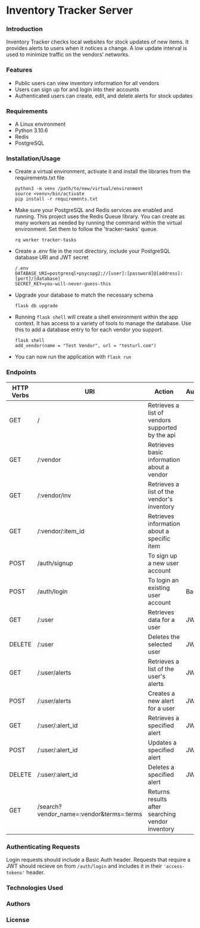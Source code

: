 
# Inventory Tracker Server 
### Introduction
Inventory Tracker checks local websites for stock updates of new items. It provides alerts to users when it notices a change. A low update interval is used to minimize traffic on the vendors' networks.

### Features
* Public users can view inventory information for all vendors
* Users can sign up for and login into their accounts
* Authenticated users can create, edit, and delete alerts for stock updates

### Requirements
* A Linux environment 
* Python 3.10.6
* Redis
* PostgreSQL

### Installation/Usage
* Create a virtual environment, activate it and install the libraries from the requirements.txt file  
    ```
    python3 -m venv /path/to/new/virtual/environment
    source <venv>/bin/activate
    pip install -r requirements.txt
    ```
* Make sure your PostgreSQL and Redis services are enabled and running. This project uses the Redis Queue library. You can create as many workers as needed by running the command within the virtual environment. Set them to follow the 'tracker-tasks' queue.
    ```
    rq worker tracker-tasks
    ```
* Create a .env file in the root directory, include your PostgreSQL database URI and JWT secret
    ```
    /.env  
    DATABASE_URI=postgresql+psycopg2://[user]:[password]@[address]:[port]/[database]
    SECRET_KEY=you-will-never-guess-this
    ```
* Upgrade your database to match the necessary schema
    ```
    flask db upgrade
    ```
* Running `flask shell` will create a shell environment within the app context. It has access to a variety of tools to manage the database. Use this to add a database entry to for each vendor you support. 
    ```
    flask shell
    add_vendor(name = "Test Vendor", url = "testurl.com")
    ```
* You can now run the application  with `flask run`  

### Endpoints


| HTTP Verbs | URI | Action | Authentication |
| --- | --- | --- | --- |
| GET | / | Retrieves a list of vendors supported by the api | |
| GET | /:vendor | Retrieves basic information about a vendor |  |
| GET | /:vendor/inv | Retrieves a list of the vendor's inventory | |
| GET | /:vendor/:item_id |Retrieves information about a specific item | |
| POST | /auth/signup | To sign up a new user account |
| POST | /auth/login | To login an existing user account | Basic Auth |
| GET | /:user | Retrieves data for a user | JWT Required |
| DELETE | /:user | Deletes the selected user | JWT Required |
| GET | /:user/alerts | Retrieves a list of the user's alerts | JWT Required |
| POST | /:user/alerts | Creates a new alert for a user | JWT Required |
| GET | /:user/:alert_id | Retrieves a specified alert | JWT Required |
| POST | /:user/:alert_id | Updates a specified alert | JWT Required |
| DELETE | /:user/:alert_id | Deletes a specified alert | JWT Required |
| GET | /search?vendor_name=:vendor&terms=:terms | Returns results after searching vendor inventory |


### Authenticating Requests
Login requests should include a Basic Auth header. Requests that require a JWT should recieve on from `/auth/login` and includes it in their `'access-tokens'` header.

### Technologies Used

### Authors

### License
